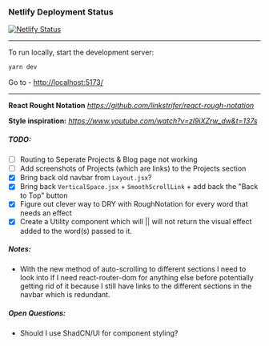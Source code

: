 ### Netlify Deployment Status

[![Netlify Status](https://api.netlify.com/api/v1/badges/95e633fe-d876-4fb2-8f3e-669c13a7a870/deploy-status)](https://app.netlify.com/sites/portfolio-test-xyz/deploys)

---

To run locally, start the development server:

```bash
yarn dev
```

Go to - [http://localhost:5173/](http://localhost:5173/)

---

**React Rought Notation**
*https://github.com/linkstrifer/react-rough-notation*

**Style inspiration:**
*https://www.youtube.com/watch?v=zl9iXZrw_dw&t=137s*

##### TODO:

- [ ] Routing to Seperate Projects & Blog page not working
- [ ] Add screenshots of Projects (which are links) to the Projects section
- [x] Bring back old navbar from `Layout.jsx`?
- [x] Bring back `VerticalSpace.jsx` + `SmoothScrollLink` + add back the "Back to Top" button
- [x] Figure out clever way to DRY with RoughNotation for every word that needs an effect
- [x] Create a Utility component which will || will not return the visual effect added to the word(s) passed to it.

##### Notes:

- With the new method of auto-scrolling to different sections I need to look into if I need react-router-dom for anything else before potentially getting rid of it because I still have links to the different sections in the navbar which is redundant.

##### Open Questions:

- Should I use ShadCN/UI for component styling?
